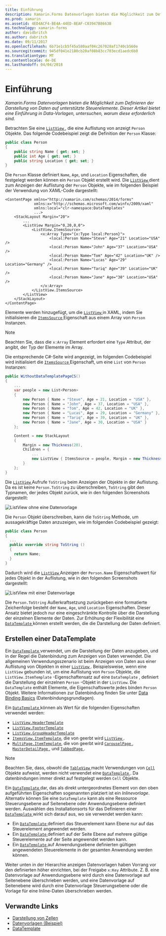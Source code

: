 ```yaml
---
title: Einführung
description: Xamarin.Forms Datenvorlagen bieten die Möglichkeit zum Definieren der Darstellung von Daten auf unterstützte Steuerelemente. Dieser Artikel bietet eine Einführung in Data-Vorlagen, untersuchen, warum diese erforderlich sind.
ms.prod: xamarin
ms.assetid: 4ED4ACF4-BE4A-44ED-8EAF-C03947B8663B
ms.technology: xamarin-forms
author: davidbritch
ms.author: dabritch
ms.date: 09/11/2017
ms.openlocfilehash: 6b71e1cb5f45a580aaf04c267028af1740cb560e
ms.sourcegitcommit: 945df041e2180cb20af08b83cc703ecd1aedc6b0
ms.translationtype: MT
ms.contentlocale: de-DE
ms.lasthandoff: 04/04/2018
---
```

# <a name="introduction"></a>Einführung

_Xamarin.Forms Datenvorlagen bieten die Möglichkeit zum Definieren der Darstellung von Daten auf unterstützte Steuerelemente. Dieser Artikel bietet eine Einführung in Data-Vorlagen, untersuchen, warum diese erforderlich sind._

Betrachten Sie eine [ `ListView` ](https://developer.xamarin.com/api/type/Xamarin.Forms.ListView/) , die eine Auflistung von anzeigt `Person` Objekte. Das folgende Codebeispiel zeigt die Definition der `Person` Klasse:

```csharp
public class Person
{
    public string Name { get; set; }
    public int Age { get; set; }
    public string Location { get; set; }
}
```

Die `Person` Klasse definiert `Name`, `Age`, und `Location` Eigenschaften, die festgelegt werden können ein `Person` Objekt erstellt wird. Die [ `ListView` ](https://developer.xamarin.com/api/type/Xamarin.Forms.ListView/) dient zum Anzeigen der Auflistung der `Person` Objekte, wie im folgenden Beispiel der Verwendung von XAML-Code dargestellt:

```xaml
<ContentPage xmlns="http://xamarin.com/schemas/2014/forms"
             xmlns:x="http://schemas.microsoft.com/winfx/2009/xaml"
             xmlns:local="clr-namespace:DataTemplates"
             ...>
    <StackLayout Margin="20">
        ...
        <ListView Margin="0,20,0,0">
            <ListView.ItemsSource>
                <x:Array Type="{x:Type local:Person}">
                    <local:Person Name="Steve" Age="21" Location="USA" />
                    <local:Person Name="John" Age="37" Location="USA" />
                    <local:Person Name="Tom" Age="42" Location="UK" />
                    <local:Person Name="Lucas" Age="29" Location="Germany" />
                    <local:Person Name="Tariq" Age="39" Location="UK" />
                    <local:Person Name="Jane" Age="30" Location="USA" />
                </x:Array>
            </ListView.ItemsSource>
        </ListView>
    </StackLayout>
</ContentPage>
```

Elemente werden hinzugefügt, um die [ `ListView` ](https://developer.xamarin.com/api/type/Xamarin.Forms.ListView/) in XAML, indem Sie initialisieren die [ `ItemsSource` ](https://developer.xamarin.com/api/property/Xamarin.Forms.ItemsView%3CTVisual%3E.ItemsSource/) Eigenschaft aus einem Array von `Person` Instanzen.

> [!NOTE]
> Beachten Sie, dass die `x:Array` Element erfordert eine `Type` Attribut, der angibt, der Typ der Elemente im Array.

Die entsprechende C#-Seite wird angezeigt, im folgenden Codebeispiel wird initialisiert die [ `ItemsSource` ](https://developer.xamarin.com/api/property/Xamarin.Forms.ItemsView%3CTVisual%3E.ItemsSource/) Eigenschaft, um eine `List` von `Person` Instanzen:

```csharp
public WithoutDataTemplatePageCS()
{
    ...
    var people = new List<Person>
    {
        new Person { Name = "Steve", Age = 21, Location = "USA" },
        new Person { Name = "John", Age = 37, Location = "USA" },
        new Person { Name = "Tom", Age = 42, Location = "UK" },
        new Person { Name = "Lucas", Age = 29, Location = "Germany" },
        new Person { Name = "Tariq", Age = 39, Location = "UK" },
        new Person { Name = "Jane", Age = 30, Location = "USA" }
    };

    Content = new StackLayout
    {
        Margin = new Thickness(20),
        Children = {
            ...
            new ListView { ItemsSource = people, Margin = new Thickness(0, 20, 0, 0) }
        }
    };
}
```

Die [ `ListView` ](https://developer.xamarin.com/api/type/Xamarin.Forms.ListView/) Aufrufe `ToString` beim Anzeigen der Objekte in der Auflistung. Da es ist keine `Person.ToString` zu überschreiben, `ToString` gibt den Typnamen, der jedes Objekt zurück, wie in den folgenden Screenshots dargestellt:

![](introduction-images/no-data-template.png "ListView ohne eine Datenvorlage")

Die `Person` Objekt überschreiben, kann die `ToString` Methode, um aussagekräftige Daten anzuzeigen, wie im folgenden Codebeispiel gezeigt:

```csharp
public class Person
{
  ...
  public override string ToString ()
  {
    return Name;
  }
}
```

Dadurch wird die [ `ListView` ](https://developer.xamarin.com/api/type/Xamarin.Forms.ListView/) Anzeigen der `Person.Name` Eigenschaftswert für jedes Objekt in der Auflistung, wie in den folgenden Screenshots dargestellt:

![](introduction-images/override-tostring.png "ListView mit einer Datenvorlage")

Die `Person.ToString` Außerkraftsetzung zurückgeben eine formatierte Zeichenfolge besteht der `Name`, `Age`, und `Location` Eigenschaften. Dieser Ansatz bietet jedoch nur eine eingeschränkte Kontrolle über die Darstellung der einzelnen Elemente der Daten. Zur Erhöhung der Flexibilität eine [ `DataTemplate` ](https://developer.xamarin.com/api/type/Xamarin.Forms.DataTemplate/) können erstellt werden, die die Darstellung der Daten definiert.

## <a name="creating-a-datatemplate"></a>Erstellen einer DataTemplate

Ein [ `DataTemplate` ](https://developer.xamarin.com/api/type/Xamarin.Forms.DataTemplate/) verwendet, um die Darstellung der Daten anzugeben, und in der Regel die Datenbindung zum Anzeigen von Daten verwendet. Die allgemeinen Verwendungsszenario ist beim Anzeigen von Daten aus einer Auflistung von Objekten in einer [ `ListView` ](https://developer.xamarin.com/api/type/Xamarin.Forms.ListView/). Beispielsweise, wenn eine `ListView` gebunden ist, um eine Auflistung von `Person` Objekte, die `ListView.ItemTemplate` -Eigenschaftensatz auf eine `DataTemplate` , definiert die Darstellung der einzelnen `Person` -Objekt in der `ListView`. Die `DataTemplate` enthält Elemente, die Eigenschaftswerte jedes binden `Person` Objekt. Weitere Informationen zur Datenbindung finden Sie unter [Data Binding Basics](~/xamarin-forms/xaml/xaml-basics/data-binding-basics.md) (Datenbindungsgrundlagen).

Ein [ `DataTemplate` ](https://developer.xamarin.com/api/type/Xamarin.Forms.DataTemplate/) können als Wert für die folgenden Eigenschaften verwendet werden:

- [`ListView.HeaderTemplate`](https://developer.xamarin.com/api/property/Xamarin.Forms.ListView.HeaderTemplate/)
- [`ListView.FooterTemplate`](https://developer.xamarin.com/api/property/Xamarin.Forms.ListView.FooterTemplate/)
- [`ListView.GroupHeaderTemplate`](https://developer.xamarin.com/api/property/Xamarin.Forms.ListView.GroupHeaderTemplate/)
- [`ItemsView.ItemTemplate`](https://developer.xamarin.com/api/type/Xamarin.Forms.ItemsView%3CTVisual%3E/), die von geerbt wird [ `ListView` ](https://developer.xamarin.com/api/type/Xamarin.Forms.ListView/).
- [`MultiPage.ItemTemplate`](https://developer.xamarin.com/api/type/Xamarin.Forms.MultiPage%3CT%3E/), die von geerbt wird [ `CarouselPage` ](https://developer.xamarin.com/api/type/Xamarin.Forms.CarouselPage/), [ `MasterDetailPage` ](https://developer.xamarin.com/api/type/Xamarin.Forms.MasterDetailPage/), und [ `TabbedPage` ](https://developer.xamarin.com/api/type/Xamarin.Forms.TabbedPage/).

> [!NOTE]
> Beachten Sie, dass, obwohl die [ `TableView` ](https://developer.xamarin.com/api/type/Xamarin.Forms.TableView/) macht Verwendungen von [ `Cell` ](https://developer.xamarin.com/api/type/Xamarin.Forms.Cell/) Objekte aufweist, werden nicht verwendet eine [ `DataTemplate` ](https://developer.xamarin.com/api/type/Xamarin.Forms.DataTemplate/). Da datenbindungen immer direkt auf festgelegt werden `Cell` Objekte.

Ein [ `DataTemplate` ](https://developer.xamarin.com/api/type/Xamarin.Forms.DataTemplate/) dar, das als direkt untergeordnetes Element von den oben aufgeführten Eigenschaften sogenannten platziert ist ein *Inlinevorlage*. Alternativ können Sie eine `DataTemplate` kann als eine Ressource Steuerungsebene auf Seitenebene oder Anwendungsebene definiert werden. Auswählen des Installationsorts für das Definieren einer [ `DataTemplate` ](https://developer.xamarin.com/api/type/Xamarin.Forms.DataTemplate/) wirkt sich darauf aus, wo sie verwendet werden kann:

- Ein [ `DataTemplate` ](https://developer.xamarin.com/api/type/Xamarin.Forms.DataTemplate/) definiert das Steuerelement kann Ebene nur auf das Steuerelement angewendet werden.
- Ein [ `DataTemplate` ](https://developer.xamarin.com/api/type/Xamarin.Forms.DataTemplate/) definiert auf der Seite Ebene auf mehrere gültige Steuerelemente auf der Seite angewendet werden kann.
- Ein [ `DataTemplate` ](https://developer.xamarin.com/api/type/Xamarin.Forms.DataTemplate/) auf Anwendungsebene definierten gültigen angewendeten Steuerelemente in der gesamten Anwendung werden können.

Weiter unten in der Hierarchie anzeigen Datenvorlagen haben Vorrang vor den definierten höher einrichten, bei der Freigabe `x:Key` Attribute. Z. B. eine Datenvorlage auf Anwendungsebene wird durch eine Datenvorlage auf Seitenebene überschrieben werden, und eine Datenvorlage auf Seitenebene wird durch eine Datenvorlage Steuerungsebene oder die Vorlage für eine Inline-Daten überschrieben werden.


## <a name="related-links"></a>Verwandte Links

- [Darstellung von Zellen](~/xamarin-forms/user-interface/listview/customizing-cell-appearance.md)
- [Datenvorlagen (Beispiel)](https://developer.xamarin.com/samples/xamarin-forms/templates/datatemplates/)
- [DataTemplate](https://developer.xamarin.com/api/type/Xamarin.Forms.DataTemplate/)
